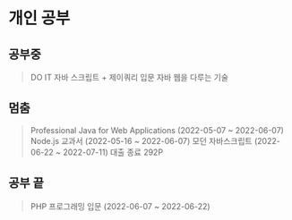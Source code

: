 # 개인 공부
## 공부중
> DO IT 자바 스크립트 + 제이쿼리 입문
> 자바 웹을 다루는 기술

## 멈춤
> Professional Java for Web Applications (2022-05-07 ~ 2022-06-07)   
> Node.js 교과서 (2022-05-16 ~ 2022-06-07)
> 모던 자바스크립트 (2022-06-22 ~ 2022-07-11) 대출 종료 292P

## 공부 끝
> PHP 프로그래밍 입문 (2022-06-07 ~ 2022-06-22)
